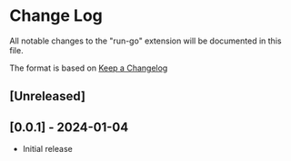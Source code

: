 # Change Log

All notable changes to the "run-go" extension will be documented in this file.

The format is based on [Keep a Changelog](https://keepachangelog.com/en/1.0.0/)

## [Unreleased]

## [0.0.1] - 2024-01-04
- Initial release